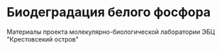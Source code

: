 # Биодеградация белого фосфора

Материалы проекта молекулярно-биологической лаборатории ЭБЦ "Крестовсекий остров"
